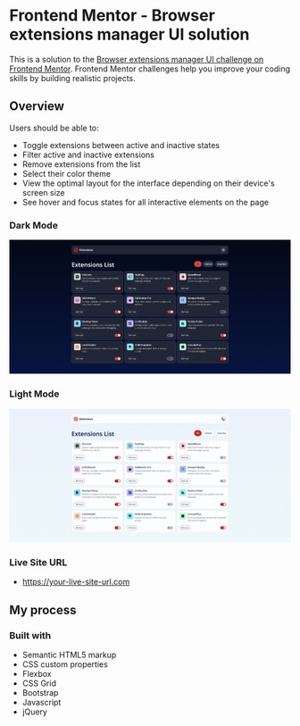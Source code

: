 # Frontend Mentor - Browser extensions manager UI solution

This is a solution to the [Browser extensions manager UI challenge on Frontend Mentor](https://www.frontendmentor.io/challenges/browser-extension-manager-ui-yNZnOfsMAp). Frontend Mentor challenges help you improve your coding skills by building realistic projects. 

## Overview

Users should be able to:

- Toggle extensions between active and inactive states
- Filter active and inactive extensions
- Remove extensions from the list
- Select their color theme
- View the optimal layout for the interface depending on their device's screen size
- See hover and focus states for all interactive elements on the page

### Dark Mode

![](./design/final/final-result-dark-mode.png)

### Light Mode

![](./design/final/final-result-light-mode.png)

### Live Site URL
- https://your-live-site-url.com

## My process

### Built with

- Semantic HTML5 markup
- CSS custom properties
- Flexbox
- CSS Grid
- Bootstrap
- Javascript
- jQuery
